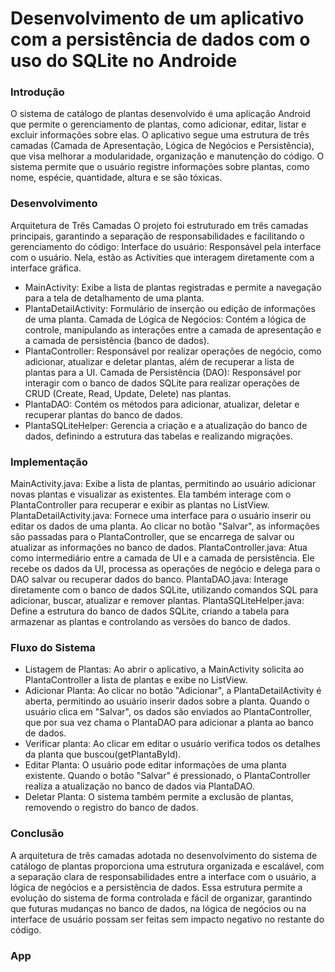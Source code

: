 # Desenvolvimento de um aplicativo com a persistência de dados com o uso do SQLite no Androide

### Introdução

O sistema de catálogo de plantas desenvolvido é uma aplicação Android que permite o gerenciamento de plantas, como adicionar, editar, listar e excluir informações sobre elas. O aplicativo segue uma estrutura de três camadas (Camada de Apresentação, Lógica de Negócios e Persistência), que visa melhorar a modularidade, organização e manutenção do código. O sistema permite que o usuário registre informações sobre plantas, como nome, espécie, quantidade, altura e se são tóxicas.

### Desenvolvimento

Arquitetura de Três Camadas
O projeto foi estruturado em três camadas principais, garantindo a separação de responsabilidades e facilitando o gerenciamento do código:
Interface do usuário:
Responsável pela interface com o usuário. Nela, estão as Activities que interagem diretamente com a interface gráfica.
* MainActivity: Exibe a lista de plantas registradas e permite a navegação para a tela de detalhamento de uma planta.
*	PlantaDetailActivity: Formulário de inserção ou edição de informações de uma planta.
Camada de Lógica de Negócios:
Contém a lógica de controle, manipulando as interações entre a camada de apresentação e a camada de persistência (banco de dados).
*	PlantaController: Responsável por realizar operações de negócio, como adicionar, atualizar e deletar plantas, além de recuperar a lista de plantas para a UI.
Camada de Persistência (DAO):
Responsável por interagir com o banco de dados SQLite para realizar operações de CRUD (Create, Read, Update, Delete) nas plantas.
*	PlantaDAO: Contém os métodos para adicionar, atualizar, deletar e recuperar plantas do banco de dados.
*	PlantaSQLiteHelper: Gerencia a criação e a atualização do banco de dados, definindo a estrutura das tabelas e realizando migrações.


### Implementação

MainActivity.java: Exibe a lista de plantas, permitindo ao usuário adicionar novas plantas e visualizar as existentes. Ela também interage com o PlantaController para recuperar e exibir as plantas no ListView.
PlantaDetailActivity.java: Fornece uma interface para o usuário inserir ou editar os dados de uma planta. Ao clicar no botão "Salvar", as informações são passadas para o PlantaController, que se encarrega de salvar ou atualizar as informações no banco de dados.
PlantaController.java: Atua como intermediário entre a camada de UI e a camada de persistência. Ele recebe os dados da UI, processa as operações de negócio e delega para o DAO salvar ou recuperar dados do banco.
PlantaDAO.java: Interage diretamente com o banco de dados SQLite, utilizando comandos SQL para adicionar, buscar, atualizar e remover plantas.
PlantaSQLiteHelper.java: Define a estrutura do banco de dados SQLite, criando a tabela para armazenar as plantas e controlando as versões do banco de dados.


### Fluxo do Sistema

*	Listagem de Plantas: Ao abrir o aplicativo, a MainActivity solicita ao PlantaController a lista de plantas e exibe no ListView.
*	Adicionar Planta: Ao clicar no botão "Adicionar", a PlantaDetailActivity é aberta, permitindo ao usuário inserir dados sobre a planta. Quando o usuário clica em "Salvar", os dados são enviados ao PlantaController, que por sua vez chama o PlantaDAO para adicionar a planta ao banco de dados.
*	Verificar planta: Ao clicar em editar o usuário verifica todos os detalhes da planta que buscou(getPlantaById).
*	Editar Planta: O usuário pode editar informações de uma planta existente. Quando o botão "Salvar" é pressionado, o PlantaController realiza a atualização no banco de dados via PlantaDAO.
*	Deletar Planta: O sistema também permite a exclusão de plantas, removendo o registro do banco de dados.


### Conclusão

A arquitetura de três camadas adotada no desenvolvimento do sistema de catálogo de plantas proporciona uma estrutura organizada e escalável, com a separação clara de responsabilidades entre a interface com o usuário, a lógica de negócios e a persistência de dados. Essa estrutura permite a evolução do sistema de forma controlada e fácil de organizar, garantindo que futuras mudanças no banco de dados, na lógica de negócios ou na interface de usuário possam ser feitas sem impacto negativo no restante do código.

### App

